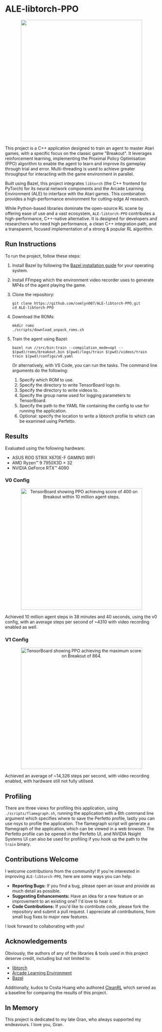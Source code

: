 # ALE-libtorch-PPO

<p align="center"><a href="https://youtu.be/MQsjzNbIrsQ"><img src="https://github.com/user-attachments/assets/f8b027b6-2294-4142-8fad-549f830d48a3" width="400"></a></p>

This project is a C++ application designed to train an agent to master Atari games, with a specific focus on the classic game "Breakout". It leverages reinforcement learning, implementing the Proximal Policy Optimisation (PPO) algorithm to enable the agent to learn and improve its gameplay through trial and error. Multi-threading is used to achieve greater throughput for interacting with the game environment in parallel.

Built using Bazel, this project integrates `libtorch` (the C++ frontend for PyTorch) for its neural network components and the Arcade Learning Environment (ALE) to interface with the Atari games. This combination provides a high-performance environment for cutting-edge AI research.

While Python-based libraries dominate the open-source RL scene by offering ease of use and a vast ecosystem, `ALE-libtorch-PPO` contributes a high-performance, C++-native alternative. It is designed for developers and researchers who need high performance, a clean C++ integration path, and a transparent, focused implementation of a strong & popular RL algorithm.

## Run Instructions
To run the project, follow these steps:

1. Install Bazel by following the [Bazel installation guide](https://bazel.build/install) for your operating system.

2. Install FFmpeg which the environment video recorder uses to generate MP4s of the agent playing the game.

3. Clone the repository:
   ```shell
   git clone https://github.com/cemlyn007/ALE-libtorch-PPO.git
   cd ALE-libtorch-PPO
   ```

4. Download the ROMs:
   ```shell
   mkdir roms
   ./scripts/download_unpack_roms.sh
   ```

5. Train the agent using Bazel:
   ```shell
   bazel run //src/bin:train --compilation_mode=opt -- $(pwd)/roms/breakout.bin $(pwd)/logs/train $(pwd)/videos/train train $(pwd)/configs/v0.yaml
   ```
   Or alternatively, with VS Code, you can run the tasks. The command line arguments do the following:
   1. Specify which ROM to use.
   2. Specify the directory to write TensorBoard logs to.
   3. Specify the directory to write videos to.
   4. Specify the group name used for logging parameters to TensorBoard.
   5. Specify the path to the YAML file containing the config to use for running the application.
   6. Optional: specify the location to write a libtorch profile to which can be examined using Perfetto.
  
## Results
Evaluated using the following hardware:
* ASUS ROG STRIX X670E-F GAMING WIFI
* AMD Ryzen™ 9 7950X3D × 32
* NVIDIA GeForce RTX™ 4090

### V0 Config
<p align="center"><img width="400" alt="TensorBoard showing PPO achieving score of 400 on Breakout within 10 million agent steps." src="https://github.com/user-attachments/assets/2b83c03f-95a5-4185-bbb3-e84a2848012c" /></p>
Achieved 10 million agent steps in 38 minutes and 40 seconds, using the v0 config, with an average steps per second of ~4310 with video recording enabled as well.

### V1 Config
<p align="center"><img width="400" alt="TensorBoard showing PPO achieving the maximum score on Breakout of 864." src="https://github.com/user-attachments/assets/01a93c11-a96a-4975-b3f3-4743591b8a4a" /></p>
Achieved an average of ~14,326 steps per second, with video recording enabled, with hardware still not fully utilised.

## Profiling
There are three views for profiling this application, using `./scripts/flamegraph.sh`, running the application with a 6th command line argument which specifies where to save the Perfetto profile, lastly you can use nsys to profile the application. The flamegraph script will generate a flamegraph of the application, which can be viewed in a web browser. The Perfetto profile can be opened in the Perfetto UI, and NVIDIA Nsight Systems UI can also be used for profiling if you hook up the path to the `train` binary.

## Contributions Welcome

I welcome contributions from the community! If you're interested in improving `ALE-libtorch-PPO`, here are some ways you can help:

*   **Reporting Bugs:** If you find a bug, please open an issue and provide as much detail as possible.
*   **Suggesting Enhancements:** Have an idea for a new feature or an improvement to an existing one? I'd love to hear it.
*   **Code Contributions:** If you'd like to contribute code, please fork the repository and submit a pull request. I appreciate all contributions, from small bug fixes to major new features.

I look forward to collaborating with you!

## Acknowledgements

Obviously, the authors of any of the libraries & tools used in this project deserve credit, including but not limited to:
*   [libtorch](https://pytorch.org/cppdocs/)
*   [Arcade Learning Environment](https://github.com/Farama-Foundation/Arcade-Learning-Environment)
*   [Bazel](https://bazel.build/)

Additionally, kudos to Costa Huang who authored [CleanRL](https://github.com/vwxyzjn/cleanrl) which served as a baseline for comparing the results of this project.

## In Memory

This project is dedicated to my late Gran, who always supported my endeavours. I love you, Gran.
